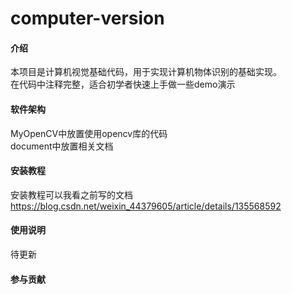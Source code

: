 # computer-version

#### 介绍
本项目是计算机视觉基础代码，用于实现计算机物体识别的基础实现。  
在代码中注释完整，适合初学者快速上手做一些demo演示

#### 软件架构
MyOpenCV中放置使用opencv库的代码  
document中放置相关文档

#### 安装教程
安装教程可以我看之前写的文档
https://blog.csdn.net/weixin_44379605/article/details/135568592
#### 使用说明

待更新

#### 参与贡献



